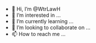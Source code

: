 - 👋 Hi, I’m @WtrLawH
- 👀 I’m interested in ...
- 🌱 I’m currently learning ...
- 💞️ I’m looking to collaborate on ...
- 📫 How to reach me ...

<!---
WtrLawH/WtrLawH is a ✨ special ✨ repository because its `README.md` (this file) appears on your GitHub profile.
You can click the Preview link to take a look at your changes.
--->
